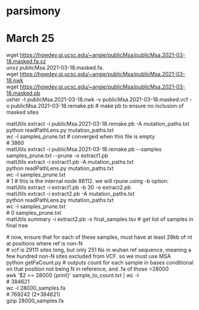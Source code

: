 # parsimony

# March 25  
wget https://hgwdev.gi.ucsc.edu/~angie/publicMsa/publicMsa.2021-03-18.masked.fa.xz  
unxz publicMsa.2021-03-18.masked.fa.  
wget https://hgwdev.gi.ucsc.edu/~angie/publicMsa/publicMsa.2021-03-18.nwk  
wget https://hgwdev.gi.ucsc.edu/~angie/publicMsa/publicMsa.2021-03-18.masked.pb  
usher -t publicMsa.2021-03-18.nwk -v publicMsa.2021-03-18.masked.vcf -o publicMsa.2021-03-18.remake.pb # make pb to ensure no inclusion of masked sites  


matUtils extract -i publicMsa.2021-03-18.remake.pb -A mutation_paths.txt  
python readPathLens.py mutation_paths.txt  
wc -l samples_prune.txt # converged when this file is empty  
&#35; 3860   
matUtils extract -i publicMsa.2021-03-18.remake.pb --samples samples_prune.txt --prune -o extract1.pb  
matUtils extract -i extract1.pb -A mutation_paths.txt  
python readPathLens.py mutation_paths.txt  
wc -l samples_prune.txt  
&#35; 1 # this is the internal node 86112. we will rpune using -b option:  
matUtils extract -i extract1.pb -b 30 -o extract2.pb  
matUtils extract -i extract2.pb -A mutation_paths.txt  
python readPathLens.py mutation_paths.txt  
wc -l samples_prune.txt  
&#35; 0 samples_prune.txt  
matUtils summary -i extract2.pb -s final_samples.tsv # get list of samples in final tree  


&#35; now, ensure that for each of these samples, must have at least 28kb of nt at positions where ref is non-N  
&#35; vcf is 29111 sites long, but only 251 Ns in wuhan ref sequence, meaning a few hundred non-N sites excluded from VCF. so we must use MSA  
python getFaCount.py # outputs count for each sample in bases conditional on that position not being N in reference, and .fa of those >28000  
awk '$2 >= 28000 {print}' sample_to_count.txt  | wc -l  
&#35; 384621  
wc -l 28000_samples.fa  
&#35; 769242 (2*384621)  
gzip 28000_samples.fa
